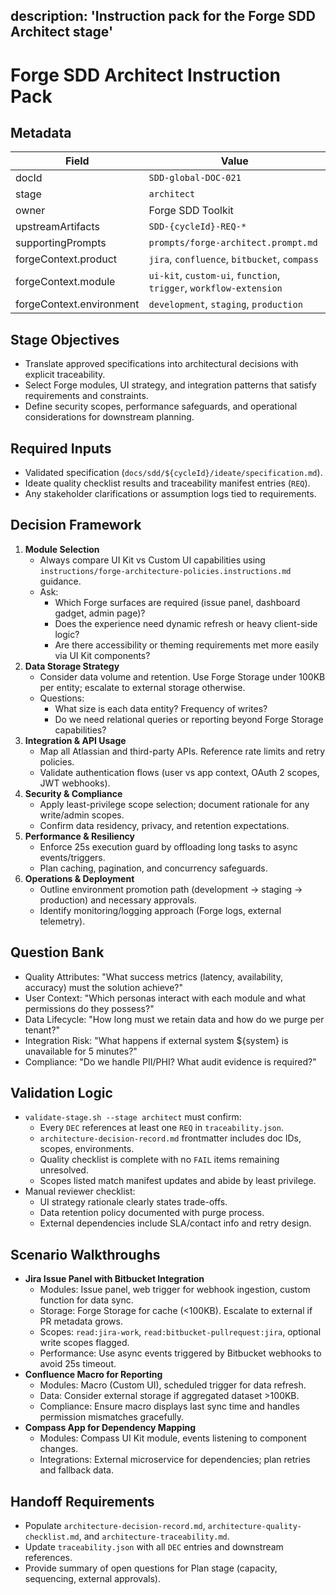 description: 'Instruction pack for the Forge SDD Architect stage'
---

# Forge SDD Architect Instruction Pack

## Metadata
| Field | Value |
| --- | --- |
| docId | `SDD-global-DOC-021` |
| stage | `architect` |
| owner | Forge SDD Toolkit |
| upstreamArtifacts | `SDD-{cycleId}-REQ-*` |
| supportingPrompts | `prompts/forge-architect.prompt.md` |
| forgeContext.product | `jira`, `confluence`, `bitbucket`, `compass` |
| forgeContext.module | `ui-kit`, `custom-ui`, `function`, `trigger`, `workflow-extension` |
| forgeContext.environment | `development`, `staging`, `production` |

## Stage Objectives
- Translate approved specifications into architectural decisions with explicit traceability.
- Select Forge modules, UI strategy, and integration patterns that satisfy requirements and constraints.
- Define security scopes, performance safeguards, and operational considerations for downstream planning.

## Required Inputs
- Validated specification (`docs/sdd/${cycleId}/ideate/specification.md`).
- Ideate quality checklist results and traceability manifest entries (`REQ`).
- Any stakeholder clarifications or assumption logs tied to requirements.

## Decision Framework
1. **Module Selection**
   - Always compare UI Kit vs Custom UI capabilities using `instructions/forge-architecture-policies.instructions.md` guidance.
   - Ask:
     - Which Forge surfaces are required (issue panel, dashboard gadget, admin page)?
     - Does the experience need dynamic refresh or heavy client-side logic?
     - Are there accessibility or theming requirements met more easily via UI Kit components?
2. **Data Storage Strategy**
   - Consider data volume and retention. Use Forge Storage under 100KB per entity; escalate to external storage otherwise.
   - Questions:
     - What size is each data entity? Frequency of writes?
     - Do we need relational queries or reporting beyond Forge Storage capabilities?
3. **Integration & API Usage**
   - Map all Atlassian and third-party APIs. Reference rate limits and retry policies.
   - Validate authentication flows (user vs app context, OAuth 2 scopes, JWT webhooks).
4. **Security & Compliance**
   - Apply least-privilege scope selection; document rationale for any write/admin scopes.
   - Confirm data residency, privacy, and retention expectations.
5. **Performance & Resiliency**
   - Enforce 25s execution guard by offloading long tasks to async events/triggers.
   - Plan caching, pagination, and concurrency safeguards.
6. **Operations & Deployment**
   - Outline environment promotion path (development → staging → production) and necessary approvals.
   - Identify monitoring/logging approach (Forge logs, external telemetry).

## Question Bank
- Quality Attributes: "What success metrics (latency, availability, accuracy) must the solution achieve?"
- User Context: "Which personas interact with each module and what permissions do they possess?"
- Data Lifecycle: "How long must we retain data and how do we purge per tenant?"
- Integration Risk: "What happens if external system ${system} is unavailable for 5 minutes?"
- Compliance: "Do we handle PII/PHI? What audit evidence is required?"

## Validation Logic
- `validate-stage.sh --stage architect` must confirm:
  - Every `DEC` references at least one `REQ` in `traceability.json`.
  - `architecture-decision-record.md` frontmatter includes doc IDs, scopes, environments.
  - Quality checklist is complete with no `FAIL` items remaining unresolved.
  - Scopes listed match manifest updates and abide by least privilege.
- Manual reviewer checklist:
  - UI strategy rationale clearly states trade-offs.
  - Data retention policy documented with purge process.
  - External dependencies include SLA/contact info and retry design.

## Scenario Walkthroughs
- **Jira Issue Panel with Bitbucket Integration**
  - Modules: Issue panel, web trigger for webhook ingestion, custom function for data sync.
  - Storage: Forge Storage for cache (<100KB). Escalate to external if PR metadata grows.
  - Scopes: `read:jira-work`, `read:bitbucket-pullrequest:jira`, optional write scopes flagged.
  - Performance: Use async events triggered by Bitbucket webhooks to avoid 25s timeout.
- **Confluence Macro for Reporting**
  - Modules: Macro (Custom UI), scheduled trigger for data refresh.
  - Data: Consider external storage if aggregated dataset >100KB.
  - Compliance: Ensure macro displays last sync time and handles permission mismatches gracefully.
- **Compass App for Dependency Mapping**
  - Modules: Compass UI Kit module, events listening to component changes.
  - Integrations: External microservice for dependencies; plan retries and fallback data.

## Handoff Requirements
- Populate `architecture-decision-record.md`, `architecture-quality-checklist.md`, and `architecture-traceability.md`.
- Update `traceability.json` with all `DEC` entries and downstream references.
- Provide summary of open questions for Plan stage (capacity, sequencing, external approvals).
